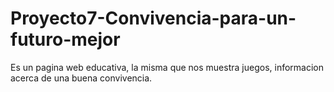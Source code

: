 # Proyecto7-Convivencia-para-un-futuro-mejor
Es un pagina web educativa, la misma que nos muestra juegos, informacion acerca de una buena convivencia.
